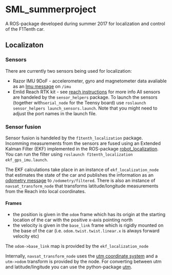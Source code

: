 # SML_summerproject

A ROS-package developed during summer 2017 for localization and control of the F1Tenth car. 



## Localizaton 
### Sensors
There are currently two sensors being used for localization:
- Razor IMU 9DoF - accelerometer, gyro and magnetometer data avaliable as an [Imu message](http://docs.ros.org/api/sensor_msgs/html/msg/Imu.html) on `/imu`
- Emlid Reach RTK kit - see [reach instructions](https://github.com/KTH-SML/SML_summerproject/blob/master/f1tenth_localization/reach_instructions.md) for more info
All sensors are handeled by the `sensor_helpers` package. To launch the sensors (together with`serial_node` for the Teensy board) use `roslaunch sensor_helpers launch_sensors.launch`. Note that you might need to adjust the port names in the launch file. 

### Sensor fusion
Sensor fusion is handeled by the `f1tenth_localization` package. Incomming measurements from the sensors are fused using an Extended Kalman Filter (EKF) implemented in the ROS-package [robot_localization](http://docs.ros.org/kinetic/api/robot_localization/html/index.html). You can run the filter using `roslaunch f1tenth_localization ekf_gps_imu.launch`.

The EKF calculations take place in an instance of `ekf_localization_node` that estimates the state of the car and publishes the information as an [odometry message](http://docs.ros.org/api/nav_msgs/html/msg/Odometry.html) to `/odometry/filtered`. There is also an instance of `navsat_transform_node` that transforms latitude/longitude measurements from the Reach into local coordinates. 

#### Frames
- the position is given in the `odom` frame which has its origin at the starting location of the car with the positive x-axis pointing north
- the velocity is given in the `base_link` frame which is rigidly mounted on the base of the car (i.e. `odom.twist.twist.linear.x` is always forward velocity etc)


The `odom->base_link` map is provided by the `ekf_localization_node` 

Internally, `navsat_transform_node` uses the [utm coordinate system](https://en.wikipedia.org/wiki/Universal_Transverse_Mercator_coordinate_system) and a `utm->odom` transform is provided by the node. For converting between utm and latitude/lingitude you can use the python-package [utm](https://pypi.python.org/pypi/utm).
